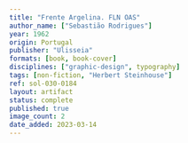 ```yaml
---
title: "Frente Argelina. FLN OAS"
author_name: ["Sebastião Rodrigues"]
year: 1962
origin: Portugal
publisher: "Ulisseia"
formats: [book, book-cover]
disciplines: ["graphic-design", typography]
tags: [non-fiction, "Herbert Steinhouse"]
ref: sol-030-0184
layout: artifact
status: complete
published: true
image_count: 2
date_added: 2023-03-14
---
```

